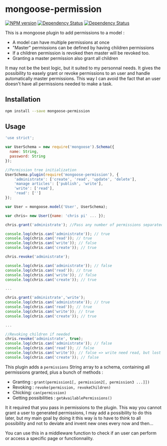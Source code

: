 # mongoose-permission

[![NPM version](http://img.shields.io/npm/v/mongoose-permission.svg?style=plastic)](https://www.npmjs.org/package/mongoose-permission)
[![Dependency Status](http://img.shields.io/david/chris314/mongoose-permission.svg?style=plastic)](https://gemnasium.com/chris314/mongoose-permission)
[![Dependency Status](http://img.shields.io/david/dev/chris314/mongoose-permission.svg?style=plastic)](https://gemnasium.com/chris314/mongoose-permission)


This is a mongoose plugin to add permissions to a model :
* A model can have multiple permissions at once
* "Master" permissions can be defined by having children permissions
* If a  children permission is revoked then master will be revoked too.
* Granting a master permission also grant all children

It may not be the best logic, but it suited to my personnal needs. It gives the possibility to easely grant or revoke permissions to an user and handle automatically master permissions. 
This way I can avoid the fact that an user doesn't have all permissions needed to make a task.

## Installation

```bash
npm install --save mongoose-permission
```

## Usage

```javascript
'use strict';

var UserSchema = new require('mongoose').Schema({
  name: String,
  password: String
});

//Permission tree initialization
UserSchema.plugin(require('mongoose-permission'), {
    'administrate': ['create', 'read', 'update', 'delete'],
    'manage articles': ['publish', 'write'],
    'write': ['read'],
    'read': ['']
});

var User = mongoose.model('User', UserSchema);

var chris= new User({name: 'chris pi' ... });

chris.grant('administrate'); //Pass any number of permissions separated by ',' : chris.grant('read','write',...)

console.log(chris.can('administrate')); // true
console.log(chris.can('read')); // true
console.log(chris.can('write')); // false
console.log(chris.can('create')); // true

chris.revoke('administrate');

console.log(chris.can('administrate')); // false
console.log(chris.can('read')); // true
console.log(chris.can('write')); // false
console.log(chris.can('create')); // true

...

chris.grant('administrate','write');
console.log(chris.can('administrate')); // true
console.log(chris.can('read')); // true
console.log(chris.can('write')); // true
console.log(chris.can('create')); // true

...

//Revoking children if needed
chris.revoke('administrate', true);
console.log(chris.can('administrate')); // false
console.log(chris.can('read')); // false
console.log(chris.can('write')); // false => write need read, but lost by revoking children
console.log(chris.can('create')); // false

```

This plugin adds a `permissions` String array to a schema, containing all permissions granted, plus a bunch of methods :
* Granting : `grant(permission1[, permission2[, permission3 ...]])`
* Revoking : `revoke(permission, revokeChildren)`
* Chicking: `can(permission)`
* Getting possibilities : `getAvailablePermissions()`

It it required that you pass in permissions to the plugin. This way you cannot grant a user to generated permissions, I may add a possibility to do this later, but my main goal by doing it this way is to have to think to all possibility and not to deviate and invent new ones every now and then...

You can use this in a middleware function to check if an user can perform or access a specific page or functionnality. 